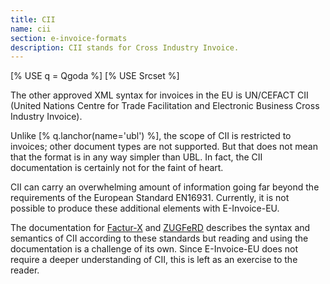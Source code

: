 ```yaml
---
title: CII
name: cii
section: e-invoice-formats
description: CII stands for Cross Industry Invoice.
---
```


<!--qgoda-no-xgettext-->

[% USE q = Qgoda %]
[% USE Srcset %]

<!--/qgoda-no-xgettext-->

The other approved XML syntax for invoices in the EU is UN/CEFACT CII (United
Nations Centre for Trade Facilitation and Electronic Business Cross Industry
Invoice).

Unlike [% q.lanchor(name='ubl') %], the scope of CII is restricted to invoices;
other document types are not supported. But that does not mean that the format
is in any way simpler than UBL. In fact, the CII documentation is certainly
not for the faint of heart.

CII can carry an overwhelming amount of information going far beyond the
requirements of the European Standard EN16931. Currently, it is not possible
to produce these additional elements with E-Invoice-EU.

The documentation for [Factur-X](http://fnfe-mpe.org/factur-x/) and
[ZUGFeRD](https://www.ferd-net.de/en/) describes the syntax and semantics of
CII according to these standards but reading and using the documentation is a challenge of
its own. Since E-Invoice-EU does not require a deeper understanding of CII,
this is left as an exercise to the reader.
